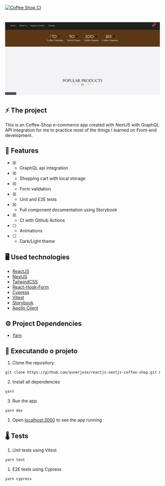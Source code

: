 [![Coffee Shop CI](https://github.com/avnerjose/reactjs-nextjs-coffee-shop/actions/workflows/ci.yaml/badge.svg)](https://github.com/avnerjose/reactjs-nextjs-coffee-shop/actions/workflows/ci.yaml)

<h1 align="center">
  <img src="public/coffee.gif"/> 
</h1>

## ⚡️ The project
  This is an Coffee-Shop e-commerce app created with NextJS with GraphQL API integration for me to practice most of the things I learned on Front-end development.
## 🎯 Features
 - [x] - GraphQL api integration 
 - [x] - Shopping cart with local storage
 - [x] - Form validation
 - [x] - Unit and E2E tests
 - [x] - Full component documentation using Storybook
 - [x] - CI with Github Actions 
 - [ ] - Animations
 - [ ] - Dark/Light theme
  
## 🖥️ Used technologies
 - [ReactJS](https://reactjs.org/)
 - [NextJS](https://nextjs.org/)
 - [TailwindCSS](https://tailwindcss.com/)
 - [React-Hook-Form](https://react-hook-form.com/)
 - [Cypress](https://www.cypress.io/)
 - [Vitest](https://vitest.dev/)
 - [Storybook](https://storybook.js.org/)
 - [Apollo Client](https://www.apollographql.com/docs/react/)

## ⚙️ Project Dependencies
 - [Yarn](https://yarnpkg.com/)
 
## 🚀️ Executando o projeto

1. Clone the repository: 

```bash
git clone https://github.com/avnerjose/reactjs-nextjs-coffee-shop.git && cd reactjs-nextjs-coffee-shop
```
2. Install all dependencies

```bash
yarn
```
3. Run the app
```bash
yarn dev
```
1. Open [localhost:3000](http://localhost:3000) to see the app running


## 🌡️ Tests 

1. Unit tests using Vitest
```bash
yarn test
``` 
1. E2E tests using Cypress
```bash 
yarn cypress
``` 
